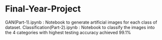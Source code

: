 # Final-Year-Project

GAN(Part-1).ipynb : Notebook to generate artificial images for each class of dataset. 
Classification(Part-2).ipynb : Notebook to classify the images into the 4 categories with highest testing accuracy achieved 99.1% 
